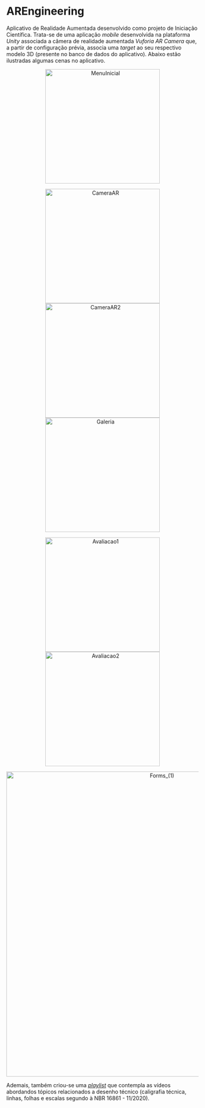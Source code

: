 # AREngineering
Aplicativo de Realidade Aumentada desenvolvido como projeto de Iniciação Científica. Trata-se de uma aplicação *mobile* desenvolvida na plataforma *Unity* associada a câmera de realidade aumentada *Vuforia AR Camera* que, a partir de configuração prévia, associa uma *target* ao seu respectivo modelo 3D (presente no banco de dados do aplicativo).
Abaixo estão ilustradas algumas cenas no aplicativo.

<p align="center">
     <img width="300" alt="MenuInicial" src="https://user-images.githubusercontent.com/68757646/193473404-500d9f60-70bc-4113-b221-67434aef1374.jpg">
</p>

<p align="center">
     <img width="300" alt="CameraAR" src="https://user-images.githubusercontent.com/68757646/193473377-5acf88c4-72a0-4200-a112-075b372fecaf.jpg">  <img width="300" alt="CameraAR2" src="https://user-images.githubusercontent.com/68757646/193473392-6c89b206-0b46-45d0-ad81-032070b852e8.jpg">  <img width="300" alt="Galeria" src="https://user-images.githubusercontent.com/68757646/193473355-7a83c02b-f0c0-4be3-a6ab-107d9864cc9d.jpg">
</p>

<p align="center">
     <img width="300" alt="Avaliacao1" src="https://user-images.githubusercontent.com/68757646/193473045-66ff2e3d-794f-4dc9-91cf-8c91a054d783.jpg">     <img width="300" alt="Avaliacao2" src="https://user-images.githubusercontent.com/68757646/193473324-178d534a-12f1-40d1-bce1-e267f5fcdb1c.jpg">
</p>

<p align="center">
     <img width="800" alt="Forms_(1)" src="https://user-images.githubusercontent.com/68757646/193473340-064d6c9a-41ea-4d4a-8093-505a45dd3ec8.PNG">
</p>

Ademais, também criou-se uma [*playlist*](https://youtube.com/playlist?list=PLLTR17m75ZSmw-jjz4cPF-qEWvW3S-VE9) que contempla as vídeos abordandos tópicos relacionados a desenho técnico (caligrafia técnica, linhas, folhas e escalas segundo à NBR 16861 - 11/2020).
